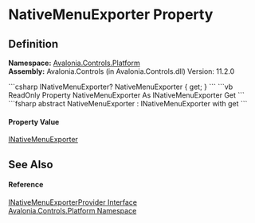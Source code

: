 # NativeMenuExporter Property




## Definition
**Namespace:** <a href="N_Avalonia_Controls_Platform">Avalonia.Controls.Platform</a>  
**Assembly:** Avalonia.Controls (in Avalonia.Controls.dll) Version: 11.2.0

<Tabs groupId="api-code-preview">
<TabItem value="csharp" label="C#">
```csharp
INativeMenuExporter? NativeMenuExporter { get; }
```
</TabItem>
<TabItem value="vb" label="VB">
```vb
ReadOnly Property NativeMenuExporter As INativeMenuExporter
	Get
```
</TabItem>
<TabItem value="fsharp" label="F#">
```fsharp
abstract NativeMenuExporter : INativeMenuExporter with get
```
</TabItem>
</Tabs>



#### Property Value
<a href="T_Avalonia_Controls_Platform_INativeMenuExporter">INativeMenuExporter</a>

## See Also


#### Reference
<a href="T_Avalonia_Controls_Platform_INativeMenuExporterProvider">INativeMenuExporterProvider Interface</a>  
<a href="N_Avalonia_Controls_Platform">Avalonia.Controls.Platform Namespace</a>  


